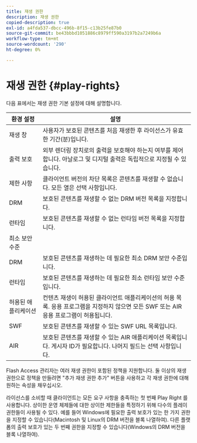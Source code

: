 ```yaml
---
title: 재생 권한
description: 재생 권한
copied-description: true
exl-id: a4fda537-dbcc-496b-8f15-c13b25fe87b0
source-git-commit: be43bbbd1051886c8979ff590a3197b2a7249b6a
workflow-type: tm+mt
source-wordcount: '290'
ht-degree: 0%

---
```


# 재생 권한 {#play-rights}

다음 표에서는 재생 권한 기본 설정에 대해 설명합니다.

| 환경 설정 | 설명 |
|--- |--- |
| 재생 창 | 사용자가 보호된 콘텐츠를 처음 재생한 후 라이선스가 유효한 기간(분)입니다. |
| 출력 보호 | 외부 렌더링 장치로의 출력을 보호해야 하는지 여부를 제어합니다. 아날로그 및 디지털 출력은 독립적으로 지정될 수 있습니다. |
| 제한 사항 | 클라이언트 버전의 차단 목록은 콘텐츠를 재생할 수 없습니다. 모든 열은 선택 사항입니다. |
| DRM | 보호된 콘텐츠를 재생할 수 없는 DRM 버전 목록을 지정합니다. |
| 런타임 | 보호된 콘텐츠를 재생할 수 없는 런타임 버전 목록을 지정합니다. |
| 최소 보안 수준 |  |
| DRM | 보호된 콘텐츠를 재생하는 데 필요한 최소 DRM 보안 수준입니다. |
| 런타임 | 보호된 콘텐츠를 재생하는 데 필요한 최소 런타임 보안 수준입니다. |
| 허용된 애플리케이션 | 컨텐츠 재생이 허용된 클라이언트 애플리케이션의 허용 목록. 응용 프로그램을 지정하지 않으면 모든 SWF 또는 AIR 응용 프로그램이 허용됩니다. |
| SWF | 보호된 콘텐츠를 재생할 수 있는 SWF URL 목록입니다. |
| AIR | 보호된 콘텐츠를 재생할 수 있는 AIR 애플리케이션 목록입니다. 게시자 ID가 필요합니다. 나머지 필드는 선택 사항입니다. |

Flash Access 관리자는 여러 재생 권한이 포함된 정책을 지원합니다. 둘 이상의 재생 권한으로 정책을 만들려면 &quot;추가 재생 권한 추가&quot; 버튼을 사용하고 각 재생 권한에 대해 원하는 속성을 채우십시오.

라이선스를 소비할 때 클라이언트는 모든 요구 사항을 충족하는 첫 번째 Play Right 를 사용합니다. 상이한 운영 체제들에 대한 상이한 제한들을 특정하기 위해 다수의 플레이 권한들이 사용될 수 있다. 예를 들어 Windows에 필요한 출력 보호가 있는 한 가지 권한을 지정할 수 있습니다(Macintosh 및 Linux의 DRM 버전을 블록 나열하여). 다른 플랫폼의 출력 보호가 있는 두 번째 권한을 지정할 수 있습니다(Windows의 DRM 버전을 블록 나열하여).
